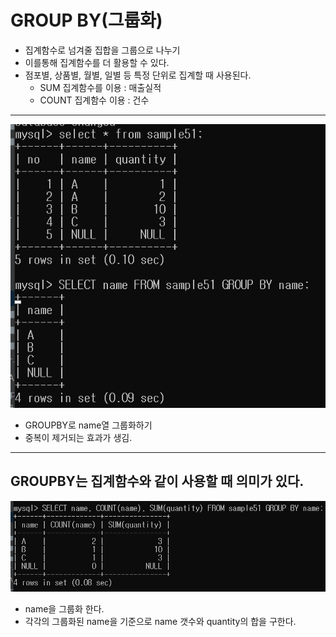 # GROUP BY(그룹화)

- 집계함수로 넘겨줄 집합을 그룹으로 나누기
- 이를통해 집계함수를 더 활용할 수 있다.
- 점포별, 상품별, 월별, 일별 등 특정 단위로 집계할 때 사용된다.
    - SUM 집계함수를 이용 : 매출실적
    - COUNT 집계함수 이용 : 건수

---

![](image/특정열그룹화.png)

- GROUPBY로 name열 그룹화하기
- 중복이 제거되는 효과가 생김.

---

## GROUPBY는 집계함수와 같이 사용할 때 의미가 있다.

![](image/집계함수와GROUPBY.png)

- name을 그룹화 한다.
- 각각의 그룹화된 name을 기준으로 name 갯수와 quantity의 합을 구한다.


